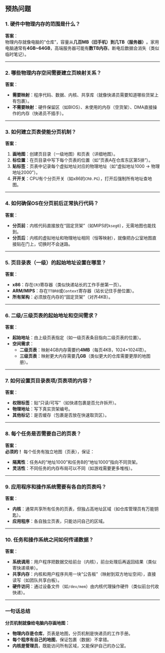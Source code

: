## 预热问题
### **1. 硬件中物理内存的范围是什么？​**​

​**​答案​**​：  
物理内存就像电脑的“仓库”，容量从 ​**​几百MB（旧手机）到几TB（服务器）​**​。家用电脑通常有 ​**​4GB~64GB​**​，高端服务器可能有 ​**​数TB内存​**​。断电后数据会消失（类似临时笔记）。

---

### ​**​2. 哪些物理内存空间需要建立页映射关系？​**​

​**​答案​**​：

- ​**​需要映射​**​：程序代码、数据、内核、共享库（就像快递员需要知道哪些货架上有包裹）。
- ​**​不需要映射​**​：硬件保留区（如BIOS）、未使用的内存（空货架）、DMA直接操作的内存（快递员不插手）。

---

### ​**​3. 如何建立页表使能分页机制？​**​

​**​答案​**​：

1. ​**​画地图​**​：创建页目录（一级地图）和页表（详细地图）。
2. ​**​标位置​**​：在页目录中写下每个页表的位置（如“页表A在仓库东区第5排”）。
3. ​**​贴标签​**​：页表中记录每个虚拟地址对应的物理地址（如“虚拟地址1000 → 物理地址2000”）。
4. ​**​开开关​**​：CPU有个分页开关（如x86的`CR0.PG`），打开后强制所有地址查地图。

---

### ​**​4. 如何确保OS在分页前后正常执行代码？​**​

​**​答案​**​：

- ​**​分页前​**​：内核代码直接放在“固定货架”（如MIPS的`kseg0`），无需地图也能找到。
- ​**​分页后​**​：内核的虚拟地址和物理地址相同（恒等映射），就像把办公室地图直接贴在门上，切换时不会迷路。

---

### ​**​5. 页目录表（一级）的起始地址设置在哪里？​**​

​**​答案​**​：

- ​**​x86​**​：存在`CR3`寄存器（类似快递站长的工作手册第一页）。
- ​**​ARM/MIPS​**​：存在`TTBR0`或`Context`寄存器（站长记住手册位置）。
- ​**​所有架构​**​：必须放在内存的“固定货架”（对齐4KB）。

---

### ​**​6. 二级/三级页表的起始地址和空间需求？​**​

​**​答案​**​：

- ​**​起始地址​**​：由上级页表指定（如一级页表条目指向二级页表的位置）。
- ​**​空间需求​**​：
    - ​**​二级页表​**​：映射4GB内存需要约 ​**​4MB​**​（每页4KB，1024×1024项）。
    - ​**​三级页表​**​：映射更大内存需要 ​**​几GB​**​（类似更大的仓库需要更厚的地图册）。

---

### ​**​7. 如何设置页目录表项/页表项的内容？​**​

​**​答案​**​：

- ​**​权限标签​**​：贴“只读/可写”（如快递包裹是否允许拆开）。
- ​**​物理地址​**​：写下真实货架编号。
- ​**​其他标记​**​：是否缓存（包裹是否放在快速取货区）。

---

### ​**​8. 每个任务是否需要自己的页表？​**​

​**​答案​**​：  
​**​必须的！​**​ 每个任务有独立地图（页表），保证：

- ​**​隔离性​**​：任务A的“地址1000”和任务B的“地址1000”指向不同货架。
- ​**​灵活性​**​：不同任务的内存布局可以不同（如游戏需要更多堆栈）。

---

### ​**​9. 应用程序和操作系统需要有各自的页表吗？​**​

​**​答案​**​：

- ​**​内核​**​：通常共享所有任务的页表，但独占高地址区域（如仓库管理员有万能钥匙）。
- ​**​应用程序​**​：各自独立页表，只能访问自己的区域。

---

### ​**​10. 任务和操作系统之间如何传递数据？​**​

​**​答案​**​：

- ​**​系统调用​**​：用户程序把数据交给前台（内核），前台处理后再返回结果（类似寄快递填单）。
- ​**​共享内存​**​：内核和用户程序共用一块“公告板”（映射到双方地址空间），直接读写（如团队共享白板）。
- ​**​硬件访问​**​：通过设备文件（如`/dev/mem`）由内核代理操作硬件（类似前台代收快递）。

---

### ​**​一句话总结​**​

​**​分页机制就像给电脑内存画地图：​**​

- ​**​物理内存是仓库​**​，页表是地图，分页机制是快递员的工作手册。
- ​**​每个程序有自己的地图​**​，保证包裹（数据）不拿错。
- ​**​内核是管理员​**​，既能访问所有区域，又能保护自己的办公室。
